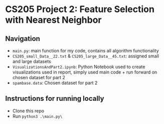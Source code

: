 # CS205 Project 2: Feature Selection with Nearest Neighbor

## Navigation
- `main.py`: main function for my code, contains all algorithm functionality
- `CS205_small_Data__22.txt` & `CS205_large_Data__45.txt`: assigned small and large datasets
- `VisualizationsAndPart2.ipynb`: Python Notebook used to create visualizations used in report, simply used main code + run forward on chosen dataset for part 2
- `spambase.data`: Chosen dataset for part 2
## Instructions for running locally
- Clone this repo
- Run `python3 .\main.py\` 